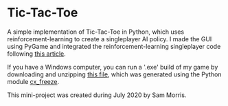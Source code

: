 # Tic-Tac-Toe

A simple implementation of Tic-Tac-Toe in Python, which uses reinforcement-learning to create a singleplayer AI policy. I made the GUI using PyGame and integrated the reinforcement-learning singleplayer code following [this article](https://towardsdatascience.com/reinforcement-learning-implement-tictactoe-189582bea542).

If you have a Windows computer, you can run a '.exe' build of my game by downloading and unzipping [this file](https://github.com/dodobird181/Tic-Tac-Toe/raw/main/build/TicTacToe.zip), which was generated using the Python module [cx_freeze](https://cx-freeze.readthedocs.io/en/latest/).

This mini-project was created during July 2020 by Sam Morris.
